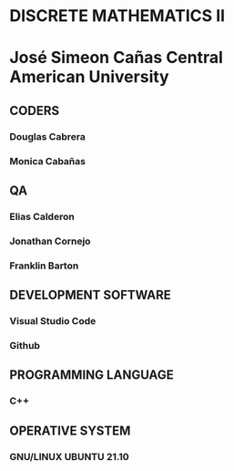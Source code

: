 # DISCRETE MATHEMATICS II
# José Simeon Cañas Central American University

## CODERS
### Douglas Cabrera
### Monica Cabañas
## QA
### Elias Calderon
### Jonathan Cornejo
### Franklin Barton

## DEVELOPMENT SOFTWARE
### Visual Studio Code
### Github

## PROGRAMMING LANGUAGE
### C++

## OPERATIVE SYSTEM
### GNU/LINUX UBUNTU 21.10